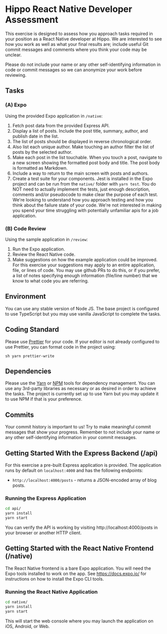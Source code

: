 Hippo React Native Developer Assessment
==============================================

This exercise is designed to assess how you approach tasks required in your
position as a React Native developer at Hippo. We are interested to see
how you work as well as what your final results are; include useful Git commit
messages and comments where you think your code may be unclear.

Please do not include your name or any other self-identifying information in
code or commit messages so we can anonymize your work before reviewing.

Tasks
-----
### (A) Expo

Using the provided Expo application in `/native`:

 1. Fetch post data from the provided Express API.
 2. Display a list of posts. Include the post title, summary, author, and
		publish date in the list.
 3. The list of posts should be displayed in reverse chronological order.
 4. Also list each unique author. Make touching an author filter the list of
		posts by the selected author.
 5. Make each post in the list touchable. When you touch a post, navigate to a
		new screen showing the formatted post body and title. The post body is
		formatted as Markdown.
 6. Include a way to return to the main screen with posts and authors.
 7. Create a test suite for your components. Jest is installed in the Expo
		project and can be run from the `native/` folder with `yarn test`. You do
		NOT need to actually implement the tests, just enough description, comments
		and/or pseudocode to make clear the purpose of each test. We're looking to
		understand how you approach testing and how you think about the failure
		state of your code. We're not interested in making you spend your time
		struggling with potentially unfamiliar apis for a job application.



### (B) Code Review

Using the sample application in `/review`:

 1. Run the Expo application.
 2. Review the React Native code.
 3. Make suggestions on how the example application could be improved. For this
		exercise your suggestions may apply to an entire application, file, or lines
		of code. You may use github PRs to do this, or if you prefer, a list of
		notes specifying enough information (file/line number) that we know to what
		code you are referring.

Environment
-----------
You can use any stable version of Node JS. The base project is configured to use
TypeScript but you may use vanilla JavaScript to complete the tasks.

Coding Standard
---------------
Please use [Prettier](https://prettier.io/) for your code. If your editor is not
already configured to use Prettier, you can format code in the project using:

```sh yarn prettier-write ```

Dependencies
------------
Please use the [Yarn](https://yarnpkg.com/) or
[NPM](https://docs.npmjs.com/cli/npm) tools for dependency
management. You can use any 3rd-party libraries as necessary or as desired in
order to achieve the tasks. The project is currently set up to use Yarn but
you may update it to use NPM if that is your preference.

Commits
-------
Your commit history is important to us! Try to make meaningful commit messages
that show your progress. Remember to not include your name or any other
self-identifying information in your commit messages.

Getting Started With the Express Backend (/api)
-----------------------------------------------
For this exercise a pre-built Express application is provided. The application
runs by default on `localhost:4000` and has the following endpoints:

 - `http://localhost:4000/posts` - returns a JSON-encoded array of blog posts.

### Running the Express Application

```sh
cd api/
yarn install
yarn start
```

You can verify the API is working by visiting http://localhost:4000/posts in
your browser or another HTTP client.

Getting Started with the React Native Frontend (/native)
--------------------------------------------------------
The React Native frontend is a bare Expo application. You will need the Expo
tools installed to work on the app. See https://docs.expo.io/ for instructions
on how to install the Expo CLI tools.

### Running the React Native Application

```sh
cd native/
yarn install
yarn start
```

This will start the web console where you may launch the application on iOS,
Android, or Web.
